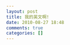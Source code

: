 ```yaml
---
layout: post
title: 我的英文啊!
date: 2010-08-27 18:48
comments: true
categories: []
---
```

<p>
